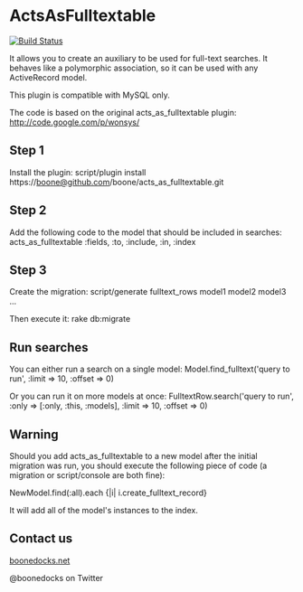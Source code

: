 ActsAsFulltextable
==================

[![Build Status](https://secure.travis-ci.org/boone/acts_as_fulltextable.png)](http://travis-ci.org/boone/acts_as_fulltextable)

It allows you to create an auxiliary to be used for full-text searches.
It behaves like a polymorphic association, so it can be used with any
ActiveRecord model.

This plugin is compatible with MySQL only.

The code is based on the original acts_as_fulltextable plugin: http://code.google.com/p/wonsys/

## Step 1

Install the plugin:
  script/plugin install https://boone@github.com/boone/acts_as_fulltextable.git

## Step 2

Add the following code to the model that should be included in searches:
  acts_as_fulltextable :fields, :to, :include, :in, :index

## Step 3

Create the migration:
  script/generate fulltext_rows model1 model2 model3 ...

Then execute it:
  rake db:migrate

## Run searches

You can either run a search on a single model:
  Model.find_fulltext('query to run', :limit => 10, :offset => 0)

Or you can run it on more models at once:
  FulltextRow.search('query to run', :only => [:only, :this, :models], :limit => 10, :offset => 0)

## Warning

Should you add acts_as_fulltextable to a new model after the initial migration was run,
you should execute the following piece of code (a migration or script/console are both fine):
  
  NewModel.find(:all).each {|i| i.create_fulltext_record}

It will add all of the model's instances to the index.

## Contact us

[boonedocks.net](http://boonedocks.net)


@boonedocks on Twitter
